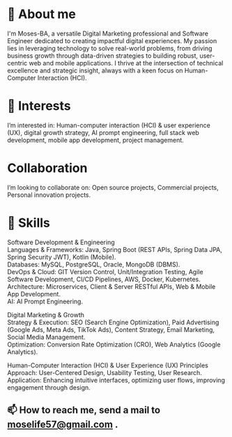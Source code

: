 # 👋 About me
I'm Moses-BA, a versatile Digital Marketing professional and Software Engineer dedicated to creating impactful digital experiences. My passion lies in leveraging technology to solve real-world problems, from driving business growth through data-driven strategies to building robust, user-centric web and mobile applications. I thrive at the intersection of technical excellence and strategic insight, always with a keen focus on Human-Computer Interaction (HCI).

# 👀 Interests
  I’m interested in:
      Human-computer interaction (HCI) & user experience (UX),
      digital growth strategy,
      AI prompt engineering,
      full stack web development,
      mobile app development,
      project management.

# Collaboration
 I’m looking to collaborate on:
      Open source projects,
      Commercial projects,
      Personal innovation projects.

# 🎯 Skills
  Software Development & Engineering <br>
    Languages & Frameworks: Java, Spring Boot (REST APIs, Spring Data JPA, Spring Security JWT), Kotlin (Mobile). <br>
    Databases: MySQL, PostgreSQL, Oracle, MongoDB (DBMS). <br>
    DevOps & Cloud: GIT Version Control, Unit/Integration Testing, Agile Software Development, CI/CD Pipelines, AWS, Docker, Kubernetes. <br>
    Architecture: Microservices, Client & Server RESTful APIs, Web & Mobile App Development. <br>
    AI: AI Prompt Engineering. <br>
  
  Digital Marketing & Growth <br>
    Strategy & Execution: SEO (Search Engine Optimization), Paid Advertising (Google Ads, Meta Ads, TikTok Ads), Content Strategy, Email Marketing, Social Media Management. <br>
    Optimization: Conversion Rate Optimization (CRO), Web Analytics (Google Analytics). <br>

  Human-Computer Interaction (HCI) & User Experience (UX) Principles <br>
    Approach: User-Centered Design, Usability Testing, User Research. <br>
    Application: Enhancing intuitive interfaces, optimizing user flows, improving engagement through design. <br>

## 📫 How to reach me, send a mail to moselife57@gmail.com .

<!---
Moses-BA/Moses-BA is a ✨ special ✨ repository because its `README.md` (this file) appears on your GitHub profile.
You can click the Preview link to take a look at your changes.
--->
